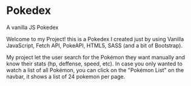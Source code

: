 # Pokedex
A vanilla JS Pokedex

Welcome to my Project! this is a Pokedex I created just by using Vanilla JavaScript, Fetch API, PokeAPI, HTML5, SASS (and a bit of Bootstrap).

My project let the user search for the Pokémon they want manually and know their stats (hp, deffense, speed, etc).
In case you only wanted to watch a list of all Pokémon, you can click on the "Pokémon List" on the navbar, it shows a list of 24 pokemon per page.
